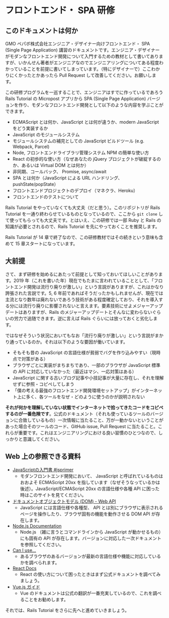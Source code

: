# フロントエンド・ SPA 研修

## このドキュメントは何か

GMO ペパボ株式会社エンジニア・デザイナー向けフロントエンド・ SPA (Single Page Application) 講習のドキュメントです。エンジニア・デザイナーがモダンなフロントエンド開発について入門するための教材として書いてありますが、いかんせん著者がエンジニアなのでエンジニアリングについてある程度わかっていることを前提に書いてしまっています。（特にデザイナーで）ここわかりにくかったとかあったら Pull Request して改善してください。お願いします。

この研修プログラムを一巡することで、エンジニアはすでに作っているであろう Rails Tutorial の Micropost アプリから SPA (Single Page Application) バージョンを作り、モダンなフロントエンド開発として以下のような内容を学ぶことができます。

* ECMAScript とは何か、JavaScript とは何が違うか、modern JavaScript をどう実装するか
* JavaScript のモジュールシステム
* モジュールシステムの補完としての JavaScript ビルドツール (e.g. Webpack, Parcel)
* Node, フロントエンドライブラリ管理システム NPM の簡単な使い方
* React の初歩的な使い方（なぜあなたの jQuery プロジェクトが破綻するのか、あるいは Virtual DOM とは何か）
* 非同期、コールバック、 Promise, async/await
* SPA とは何か（JavaScript による URL ハンドリング、pushState/popState）
* フロントエンドプロジェクトのデプロイ（マネクラ、Heroku）
* フロントエンドのテストについて

Rails Tutorial をやっていなくても大丈夫（だと思う）。このリポジトリが Rails Tutorial を一通り終わらせているものとなっているので、ここから `git clone` して使ってもらっても大丈夫です。とはいえ、この研修では一部 Ruby と Rails の知識が必要とされるので、Rails Tutorial を先にやっておくことを推奨します。

Rails Tutorial が 14 章で終了なので、この研修教材ではその続きという意味も含めて 15 章スタートになっています。

## 大前提

さて、まず研修を始めるにあたって前提として知っておいてほしいことがあります。2019 年（これを書いた年）現在でもたまに言われていることとして、「フロントエンド開発は流行り廃りが激しい」という言説がありますが、これはかなり誇張された言説です。5, 6 年前であればそうだったかもしれませんが、現在では主流となり数年は廃れないであろう技術がある程度確定しており、それを導入する分には流行り廃りに影響されないと言えます。要素技術にせよメジャーアップデートはありますが、Rails のメジャーアップデートとそんなに変わらないぐらいの労力で追随できます。逆に言えば Rails ぐらいには放っておくと劣化します。

ではなぜそういう状況においてもなお「流行り廃りが激しい」という言説がまかり通っているのか。それは以下のような要因が働いています。

* そもそも昔の JavaScript の言語仕様が貧弱でバグを作り込みやすい（現時点で対策がある）
* ブラウザごとに実装がまちまちであり、一部のブラウザが JavaScript 標準の API に対応していなかった（最近はマシ、一応対策はある）
* JavaScript に関する古いブログ記事や小技記事が大量に存在し、それを理解せずに参照・コピペしてしまう
* 「僕の考える最強のフロントエンド開発環境セットアップ」がインターネット上に多く、各ツールをなぜ・どのように使うのかが説明されない

 **それが何かを理解していない状態でインターネットで拾ってきたコードをコピペするのが一番危険です**。公式のドキュメント（それも使っているツールのバージョンに合致しているもの）一次情報に当たること、万が一動かないということがあった場合そのツールのコード、GitHub issue, Pull Request に当たること。これらが重要です。これはエンジニアリングにおける良い習慣のひとつなので、しっかりと意識してください。

## Web 上の参照できる資料

* [JavaScriptの入門書 #jsprimer](https://jsprimer.net/)
  * モダンフロントエンド開発において、 JavaScript と呼ばれているものはおおよそ ECMAScript 20xx を指しています（なぜそうなっているかは後述）。JavaScript/ECMAScript 20xx の言語仕様や各種 API に困った時はこのサイトを見てください。
* [ドキュメントオブジェクトモデル (DOM) - Web API](https://developer.mozilla.org/ja/docs/Web/API/Document_Object_Model)
  * JavaScript には言語仕様や各種型、 API とは別にブラウザに表示されるページを操作したり、ブラウザ固有の機能を動作させる DOM API が存在します。
* [Node.js Documentation](https://nodejs.org/api/documentation.html)
  * Node.js （雑に言うとコマンドラインから JavaScript が動かせるもの）にも固有の API が存在します。バージョンに対応した一次ドキュメントを参照してください。
* [Can I use...](https://caniuse.com/)
  * あるブラウザのあるバージョンが最新の言語仕様や機能に対応しているかを調べられます。
* [React Docs](https://ja.reactjs.org/docs/getting-started.html)
  * React の使い方について困ったときはまず公式ドキュメントを調べてみましょう。
* [Vue.js ガイド](https://jp.vuejs.org/v2/guide/)
  * Vue のドキュメントは公式の翻訳が一番充実しているので、これを調べることをお勧めします。

それでは、Rails Tutorial をさらに先へと進めていきましょう。

